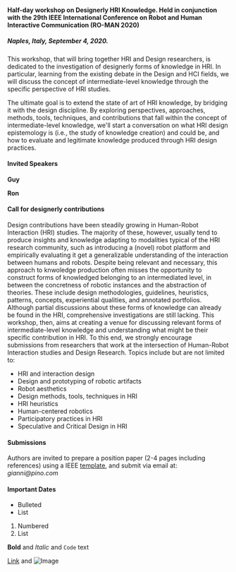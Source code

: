 #### Half-day workshop on Designerly HRI Knowledge. Held in conjunction with the 29th IEEE International Conference on Robot and Human Interactive Communication (RO-MAN 2020)
##### Naples, Italy, September 4, 2020.


This workshop, that will bring together HRI and Design researchers, is dedicated to the investigation of designerly forms of knowledge in HRI. In particular, learning from the existing debate in the Design and HCI fields, we will discuss the concept of intermediate-level knowledge through the specific perspective of HRI studies. 

The ultimate goal is to extend the state of art of HRI knowledge, by bridging it with the design discipline. 
By exploring perspectives, approaches, methods, tools, techniques, and contributions that fall within the concept of intermediate-level knowledge, we'll start a conversation on what HRI design epistemology is (i.e., the study of knowledge creation) and could be, and how to evaluate and legitimate knowledge produced through HRI design practices.

#### Invited Speakers

**Guy**

**Ron**

#### Call for designerly contributions
Design contributions have been steadily growing in Human-Robot Interaction (HRI) studies. The majority of these, however, usually tend to produce insights and knowledge adapting to modalities typical of the HRI research community, such as introducing a (novel) robot platform and empirically evaluating it get a generalizable understanding of the interaction between humans and robots. Despite being relevant and necessary, this approach to knwoledge production often misses the opportunity to construct forms of knowledged belonging to an intermediated level, in between the concretness of robotic instances and the abstraction of theories. These include design methodologies, guidelines, heuristics, patterns, concepts, experiential qualities, and annotated portfolios. Although partial discussions about these forms of knowledge can already be found in the HRI, comprehensive investigations are still lacking.
This workshop, then, aims at creating a venue for discussing relevant forms of intermediate-level knowledge and understanding what might be their specific contribution in HRI.
To this end, we strongly encourage submissions from researchers that work at the intersection of Human-Robot Interaction studies and Design Research. Topics include but are not limited to:

- HRI and interaction design
- Design and prototyping of robotic artifacts
- Robot aesthetics
- Design methods, tools, techniques in HRI
- HRI heuristics
- Human-centered robotics
- Participatory practices in HRI
- Speculative and Critical Design in HRI


#### Submissions
Authors are invited to prepare a position paper (2-4 pages including references) using a IEEE [template](https://www.ieee.org/conferences/publishing/templates.html), and submit via email at: _gianni@pino.com_

#### Important Dates

- Bulleted
- List

1. Numbered
2. List

**Bold** and _Italic_ and `Code` text

[Link](url) and ![Image](src)

